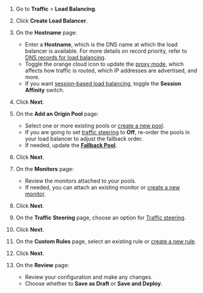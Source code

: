 1. Go to **Traffic** > **Load Balancing**.
1. Click **Create Load Balancer**.
1. On the **Hostname** page:
    - Enter a **Hostname**, which is the DNS name at which the load balancer is available. For more details on record priority, refer to [DNS records for load balancing](/reference/dns-records).
    - Toggle the orange cloud icon to update the [proxy mode](/understand-basics/proxy-modes), which affects how traffic is routed, which IP addresses are advertised, and more.
    - If you want [session-based load balancing](/understand-basics/session-affinity), toggle the **Session Affinity** switch.

1. Click **Next**.
1. On the **Add an Origin Pool** page:
    - Select one or more existing pools or [create a new pool](/how-to/create-pool#via-the-dashboard).
    - If you are going to set [traffic steering](/understand-basics/traffic-steering) to **Off**, re-order the pools in your load balancer to adjust the fallback order.
    - If needed, update the [**Fallback Pool**](/understand-basics/health-details#fallback-pools).

1. Click **Next**.
1. On the **Monitors** page:
    - Review the monitors attached to your pools.
    - If needed, you can attach an existing monitor or [create a new monitor](/how-to/create-monitor#via-the-dashboard).
1. Click **Next**.
1. On the **Traffic Steering** page, choose an option for [Traffic steering](/understand-basics/traffic-steering/).
1. Click **Next**.
1. On the **Custom Rules** page, select an existing rule or [create a new rule](/additional-options/load-balancing-rules).
1. Click **Next**.
1. On the **Review** page:
    - Review your configuration and make any changes.
    - Choose whether to **Save as Draft** or **Save and Deploy**.
